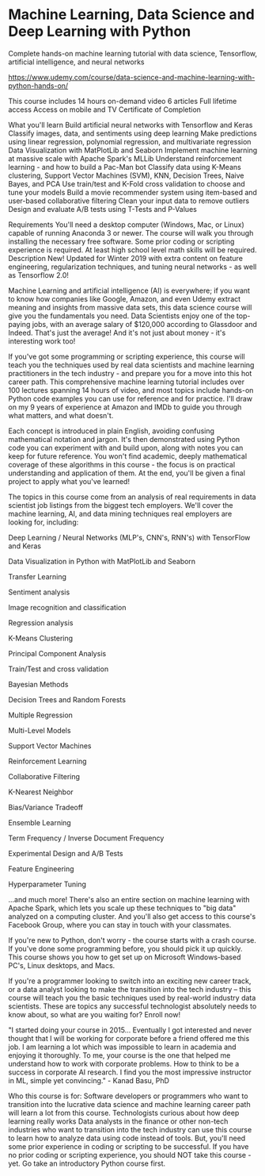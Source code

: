 # Machine Learning, Data Science and Deep Learning with Python

Complete hands-on machine learning tutorial with data science, Tensorflow, artificial intelligence, and neural networks

https://www.udemy.com/course/data-science-and-machine-learning-with-python-hands-on/

This course includes
14 hours on-demand video
6 articles
Full lifetime access
Access on mobile and TV
Certificate of Completion

What you'll learn
Build artificial neural networks with Tensorflow and Keras
Classify images, data, and sentiments using deep learning
Make predictions using linear regression, polynomial regression, and multivariate regression
Data Visualization with MatPlotLib and Seaborn
Implement machine learning at massive scale with Apache Spark's MLLib
Understand reinforcement learning - and how to build a Pac-Man bot
Classify data using K-Means clustering, Support Vector Machines (SVM), KNN, Decision Trees, Naive Bayes, and PCA
Use train/test and K-Fold cross validation to choose and tune your models
Build a movie recommender system using item-based and user-based collaborative filtering
Clean your input data to remove outliers
Design and evaluate A/B tests using T-Tests and P-Values

Requirements
You'll need a desktop computer (Windows, Mac, or Linux) capable of running Anaconda 3 or newer. The course will walk you through installing the necessary free software.
Some prior coding or scripting experience is required.
At least high school level math skills will be required.
Description
New! Updated for Winter 2019 with extra content on feature engineering, regularization techniques, and tuning neural networks - as well as Tensorflow 2.0!

Machine Learning and artificial intelligence (AI) is everywhere; if you want to know how companies like Google, Amazon, and even Udemy extract meaning and insights from massive data sets, this data science course will give you the fundamentals you need. Data Scientists enjoy one of the top-paying jobs, with an average salary of $120,000 according to Glassdoor and Indeed. That's just the average! And it's not just about money - it's interesting work too!

If you've got some programming or scripting experience, this course will teach you the techniques used by real data scientists and machine learning practitioners in the tech industry - and prepare you for a move into this hot career path. This comprehensive machine learning tutorial includes over 100 lectures spanning 14 hours of video, and most topics include hands-on Python code examples you can use for reference and for practice. I'll draw on my 9 years of experience at Amazon and IMDb to guide you through what matters, and what doesn't.

Each concept is introduced in plain English, avoiding confusing mathematical notation and jargon. It's then demonstrated using Python code you can experiment with and build upon, along with notes you can keep for future reference. You won't find academic, deeply mathematical coverage of these algorithms in this course - the focus is on practical understanding and application of them. At the end, you'll be given a final project to apply what you've learned!

The topics in this course come from an analysis of real requirements in data scientist job listings from the biggest tech employers. We'll cover the machine learning, AI, and data mining techniques real employers are looking for, including:

Deep Learning / Neural Networks (MLP's, CNN's, RNN's) with TensorFlow and Keras

Data Visualization in Python with MatPlotLib and Seaborn

Transfer Learning

Sentiment analysis

Image recognition and classification

Regression analysis

K-Means Clustering

Principal Component Analysis

Train/Test and cross validation

Bayesian Methods

Decision Trees and Random Forests

Multiple Regression

Multi-Level Models

Support Vector Machines

Reinforcement Learning

Collaborative Filtering

K-Nearest Neighbor

Bias/Variance Tradeoff

Ensemble Learning

Term Frequency / Inverse Document Frequency

Experimental Design and A/B Tests

Feature Engineering

Hyperparameter Tuning

...and much more! There's also an entire section on machine learning with Apache Spark, which lets you scale up these techniques to "big data" analyzed on a computing cluster. And you'll also get access to this course's Facebook Group, where you can stay in touch with your classmates.

If you're new to Python, don't worry - the course starts with a crash course. If you've done some programming before, you should pick it up quickly. This course shows you how to get set up on Microsoft Windows-based PC's, Linux desktops, and Macs.

If you're a programmer looking to switch into an exciting new career track, or a data analyst looking to make the transition into the tech industry – this course will teach you the basic techniques used by real-world industry data scientists. These are topics any successful technologist absolutely needs to know about, so what are you waiting for? Enroll now!

"I started doing your course in 2015... Eventually I got interested and never thought that I will be working for corporate before a friend offered me this job. I am learning a lot which was impossible to learn in academia and enjoying it thoroughly. To me, your course is the one that helped me understand how to work with corporate problems. How to think to be a success in corporate AI research. I find you the most impressive instructor in ML, simple yet convincing." - Kanad Basu, PhD


Who this course is for:
Software developers or programmers who want to transition into the lucrative data science and machine learning career path will learn a lot from this course.
Technologists curious about how deep learning really works
Data analysts in the finance or other non-tech industries who want to transition into the tech industry can use this course to learn how to analyze data using code instead of tools. But, you'll need some prior experience in coding or scripting to be successful.
If you have no prior coding or scripting experience, you should NOT take this course - yet. Go take an introductory Python course first.